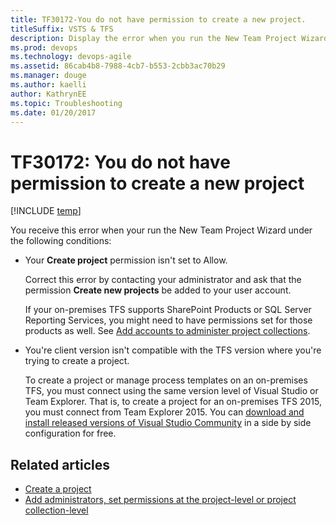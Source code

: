 ```yaml
---
title: TF30172-You do not have permission to create a new project. 
titleSuffix: VSTS & TFS
description: Display the error when you run the New Team Project Wizard.
ms.prod: devops
ms.technology: devops-agile
ms.assetid: 86cab4b8-7988-4cb7-b553-2cbb3ac70b29
ms.manager: douge
ms.author: kaelli
author: KathrynEE
ms.topic: Troubleshooting
ms.date: 01/20/2017
---
```

# TF30172: You do not have permission to create a new project

[!INCLUDE [temp](../../_shared/version-vsts-tfs-all-versions.md)]

You receive this error when your run the New Team Project Wizard under the following conditions:  
  
-   Your **Create project** permission isn't set to Allow.  
  
     Correct this error by contacting your administrator and ask that the permission **Create new projects** be added to your user account.  
  
     If your on-premises TFS supports SharePoint Products or SQL Server Reporting Services, you might need to have permissions set for those products as well. See [Add accounts to administer project collections](../../organizations/security/set-project-collection-level-permissions.md).  
  
-   You're client version isn't compatible with the TFS version where you're trying to create a project. 
  
     To create a project or manage process templates on an on-premises TFS, you must connect using the same version level of Visual Studio or Team Explorer. That is, to create a project for an on-premises TFS 2015, you must connect from Team Explorer 2015. You can [download and install released versions of Visual Studio Community](http://www.visualstudio.com/downloads/download-visual-studio-vs) in a side by side configuration for free.  
  
## Related articles  
- [Create a project](../../organizations/projects/create-project.md)   
- [Add administrators, set permissions at the project-level or project collection-level](../../organizations/security/set-project-collection-level-permissions.md)